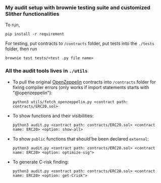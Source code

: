 ### My audit setup with brownie testing suite and customized Slither functionalities

To run, 
```
pip install -r requirement
```

For testing, put contracts to `/contracts` folder, put tests into the `./tests` folder, then run
```
brownie test tests/<test .py file name>
```

### All the audit tools lives in `./utils`

* To pull the original [OpenZeppelin](https://github.com/OpenZeppelin/openzeppelin-contracts) contracts into `/contracts` folder for fixing compiler errors (only works if import statements starts with "@openzeppelin"):
    ```
    python3 utils/fetch_openzeppelin.py <contract path: contracts/ERC20.sol>
    ```
* To show functions and their visibilities:
    ```
    python3 audit.py <contract path: contracts/ERC20.sol> <contract name: ERC20> <option: show-all> 
    ```
* To show `public` functions that should'be been declared `external`:
    ```
    python3 audit.py <contract path: contracts/ERC20.sol> <contract name: ERC20> <option: optimize-sig"> 
    ```
* To generate C-risk finding:
    ```
    python3 audit.py <contract path: contracts/ERC20.sol> <contract name: ERC20> <option: get-Crisk"> 
    ```
